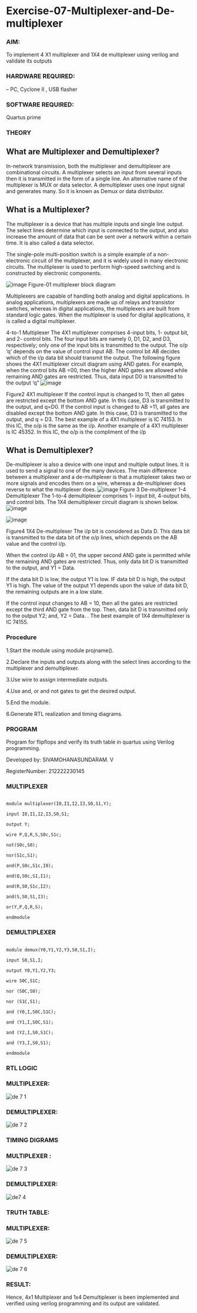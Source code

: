 # Exercise-07-Multiplexer-and-De-multiplexer

### AIM: 

To implement 4 X1 multiplexer and 1X4 de multiplexer using verilog and validate its outputs

### HARDWARE REQUIRED:  

– PC, Cyclone II , USB flasher

### SOFTWARE REQUIRED:   

Quartus prime

### THEORY 

## What are Multiplexer and Demultiplexer?

In-network transmission, both the multiplexer and demultiplexer are combinational circuits. A multiplexer selects an input from several inputs then it is transmitted in the form of a single line. An alternative name of the multiplexer is MUX or data selector. A demultiplexer uses one input signal and generates many. So it is known as Demux or data distributor.

## What is a Multiplexer?

The multiplexer is a device that has multiple inputs and single line output. The select lines determine which input is connected to the output, and also increase the amount of data that can be sent over a network within a certain time. It is also called a data selector.

The single-pole multi-position switch is a simple example of a non-electronic circuit of the multiplexer, and it is widely used in many electronic circuits. The multiplexer is used to perform high-speed switching and is constructed by electronic components.

![image](https://user-images.githubusercontent.com/36288975/170912485-73c395c7-23c0-4e78-a53d-a2f0d07d9662.png)
          Figure-01 multiplexer block diagram 

Multiplexers are capable of handling both analog and digital applications. In analog applications, multiplexers are made up of relays and transistor switches, whereas in digital applications, the multiplexers are built from standard logic gates. When the multiplexer is used for digital applications, it is called a digital multiplexer.

4-to-1 Multiplexer
The 4X1 multiplexer comprises 4-input bits, 1- output bit, and 2- control bits. The four input bits are namely 0, D1, D2, and D3, respectively; only one of the input bits is transmitted to the output. The o/p ‘q’ depends on the value of control input AB. The control bit AB decides which of the i/p data bit should transmit the output. The following figure shows the 4X1 multiplexer circuit diagram using AND gates. For example, when the control bits AB =00, then the higher AND gates are allowed while remaining AND gates are restricted. Thus, data input D0 is transmitted to the output ‘q”
![image](https://user-images.githubusercontent.com/36288975/170912568-3598c60a-5035-41f3-b0c4-ccedba13aca5.png)


Figure2 4X1 multiplexer 
If the control input is changed to 11, then all gates are restricted except the bottom AND gate. In this case, D3 is transmitted to the output, and q=D0. If the control input is changed to AB =11, all gates are disabled except the bottom AND gate. In this case, D3 is transmitted to the output, and q = D3. The best example of a 4X1 multiplexer is IC 74153. In this IC, the o/p is the same as the i/p. Another example of a 4X1 multiplexer is IC 45352. In this IC, the o/p is the compliment of the i/p


## What is Demultiplexer?

De-multiplexer is also a device with one input and multiple output lines. It is used to send a signal to one of the many devices. The main difference between a multiplexer and a de-multiplexer is that a multiplexer takes two or more signals and encodes them on a wire, whereas a de-multiplexer does reverse to what the multiplexer does.
![image](https://user-images.githubusercontent.com/36288975/170912606-a30e4b74-1726-4430-b245-2c3c3d9c232d.png)
Figure 3 De-multiplexer 
1-4 Demultiplexer
The 1-to-4 demultiplexer comprises 1- input bit, 4-output bits, and control bits. The 1X4 demultiplexer circuit diagram is shown below.![image](https://user-images.githubusercontent.com/36288975/170912683-00fb746a-1d45-4023-91d1-3a70b841073c.png)

![image](https://user-images.githubusercontent.com/36288975/170912741-7cbd52af-7e0d-4be3-b5c6-6fb9c4eca7c9.png)

Figure4 1X4 De-multiplexer 
The i/p bit is considered as Data D. This data bit is transmitted to the data bit of the o/p lines, which depends on the AB value and the control i/p.

When the control i/p AB = 01, the upper second AND gate is permitted while the remaining AND gates are restricted. Thus, only data bit D is transmitted to the output, and Y1 = Data.

If the data bit D is low, the output Y1 is low. IF data bit D is high, the output Y1 is high. The value of the output Y1 depends upon the value of data bit D, the remaining outputs are in a low state.

If the control input changes to AB = 10, then all the gates are restricted except the third AND gate from the top. Then, data bit D is transmitted only to the output Y2; and, Y2 = Data. . The best example of 1X4 demultiplexer is IC 74155.

 
 
### Procedure

1.Start the module using module projname().

2.Declare the inputs and outputs along with the select lines according to the multiplexer and demultiplexer.

3.Use wire to assign intermediate outputs.

4.Use and, or and not gates to get the desired output.

5.End the module.

6.Generate RTL realization and timing diagrams.


### PROGRAM 

Program for flipflops  and verify its truth table in quartus using Verilog programming.

Developed by: SIVAMOHANASUNDARAM. V

RegisterNumber:  212222230145



### MULTIPLEXER

```

module multiplexer(I0,I1,I2,I3,S0,S1,Y);

input I0,I1,I2,I3,S0,S1;

output Y;

wire P,Q,R,S,S0c,S1c;

not(S0c,S0);

nor(S1c,S1);

and(P,S0c,S1c,I0);

and(Q,S0c,S1,I1);

and(R,S0,S1c,I2);

and(S,S0,S1,I3);

or(Y,P,Q,R,S);

endmodule

```

### DEMULTIPLEXER

```

module demux(Y0,Y1,Y2,Y3,S0,S1,I);

input S0,S1,I;

output Y0,Y1,Y2,Y3;

wire S0C,S1C;

nor (S0C,S0);

nor (S1C,S1);

and (Y0,I,S0C,S1C);

and (Y1,I,S0C,S1);

and (Y2,I,S0,S1C);

and (Y3,I,S0,S1);

endmodule

```


### RTL LOGIC  

### MULTIPLEXER:

![de 7 1](https://github.com/dhivyapriyar/Exercise-07-Multiplexer-and-De-multiplexer/assets/119477552/a8ced7dd-d516-488e-8f9f-1128da309370)

### DEMULTIPLEXER:

![de 7 2](https://github.com/dhivyapriyar/Exercise-07-Multiplexer-and-De-multiplexer/assets/119477552/24c888df-b2dd-480f-b435-134b16cdba16)

### TIMING DIGRAMS  

### MULTIPLEXER :

![de 7 3](https://github.com/dhivyapriyar/Exercise-07-Multiplexer-and-De-multiplexer/assets/119477552/31a132ad-9bea-4424-a7bf-1d054923c695)

### DEMULTIPLEXER:

![de7 4](https://github.com/dhivyapriyar/Exercise-07-Multiplexer-and-De-multiplexer/assets/119477552/eac1d28e-3e21-4207-a8ca-b1ca95cd32c1)



### TRUTH TABLE:

### MULTIPLEXER:

![de 7 5](https://github.com/dhivyapriyar/Exercise-07-Multiplexer-and-De-multiplexer/assets/119477552/6a11877e-c0c8-40f9-b19d-3a7dce04b0c8)

### DEMULTIPLEXER:

![de 7 6](https://github.com/dhivyapriyar/Exercise-07-Multiplexer-and-De-multiplexer/assets/119477552/d0a50510-9433-40dc-ad53-909c27ea024d)

### RESULT:

Hence, 4x1 Multiplexer and 1x4 Demultiplexer is been implemented and verified using verilog programming and its output are validated.
